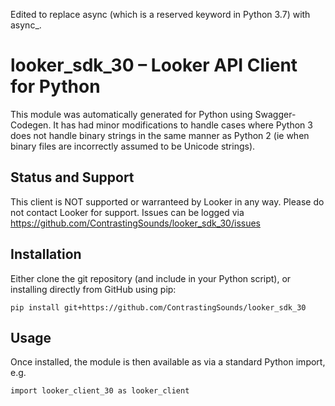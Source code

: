 Edited to replace async (which is a reserved keyword in Python 3.7) with async_.


# looker_sdk_30 – Looker API Client for Python

This module was automatically generated for Python using Swagger-Codegen. It has had minor modifications to handle cases where Python 3 does not handle binary strings in the same manner as Python 2 (ie when binary files are incorrectly assumed to be Unicode strings).

## Status and Support

This client is NOT supported or warranteed by Looker in any way. Please do not contact Looker for support. Issues can be logged via https://github.com/ContrastingSounds/looker_sdk_30/issues

## Installation

Either clone the git repository (and include in your Python script), or installing directly from GitHub using pip:

```
pip install git+https://github.com/ContrastingSounds/looker_sdk_30
```

## Usage

Once installed, the module is then available as via a standard Python import, e.g.

```
import looker_client_30 as looker_client
```
